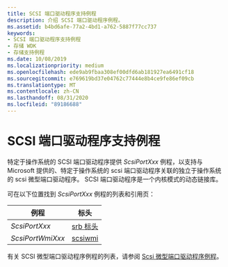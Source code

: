 ```yaml
---
title: SCSI 端口驱动程序支持例程
description: 介绍 SCSI 端口驱动程序例程。
ms.assetid: b4bd6afe-77a2-4bd1-a762-5887f77cc737
keywords:
- SCSI 端口驱动程序支持例程
- 存储 WDK
- 存储支持例程
ms.date: 10/08/2019
ms.localizationpriority: medium
ms.openlocfilehash: ede9ab9fbaa308ef00dfd6ab181927ea6491cf18
ms.sourcegitcommit: e769619bd37e04762c77444e8b4ce9fe86ef09cb
ms.translationtype: MT
ms.contentlocale: zh-CN
ms.lasthandoff: 08/31/2020
ms.locfileid: "89186688"
---
```

# <a name="scsi-port-driver-support-routines"></a>SCSI 端口驱动程序支持例程

特定于操作系统的 SCSI 端口驱动程序提供 *ScsiPortXxx* 例程，以支持与 Microsoft 提供的、特定于操作系统的 scsi 端口驱动程序关联的独立于操作系统的 scsi 微型端口驱动程序。 SCSI 端口驱动程序是一个内核模式的动态链接库。

可在以下位置找到 *ScsiPortXxx* 例程的列表和引用页：

| 例程 | 标头 |
| ------- | ------- |
| *ScsiPortXxx* | [srb 标头](/windows-hardware/drivers/ddi/srb/) |
| *ScsiPortWmiXxx* | [scsiwmi](/windows-hardware/drivers/ddi/scsiwmi/) |

有关 SCSI 微型端口驱动程序例程的列表，请参阅 [Scsi 微型端口驱动程序例程](scsi-miniport-driver-routines.md)。